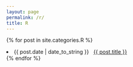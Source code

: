 ```yaml
---
layout: page
permalink: /r/
title: R
---
```


{% for post in site.categories.R %}
 <li><span>{{ post.date | date_to_string }}</span> &nbsp; <a href="{{ post.url }}">{{ post.title }}</a></li>
{% endfor %}